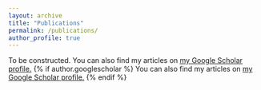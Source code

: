 ```yaml
---
layout: archive
title: "Publications"
permalink: /publications/
author_profile: true
---
```

To be constructed. 
You can also find my articles on <u><a href="{{author.googlescholar}}">my Google Scholar profile</a>.</u>
{% if author.googlescholar %}
  You can also find my articles on <u><a href="{{author.googlescholar}}">my Google Scholar profile</a>.</u>
{% endif %}

